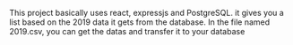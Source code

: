 This project basically uses react, expressjs and PostgreSQL. it gives you a list based on the 2019 data it gets from the database. In the file named 2019.csv, you can get the  datas and transfer it to your database
